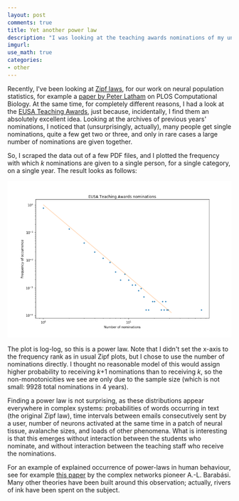 ```yaml
---
layout: post
comments: true
title: Yet another power law
description: "I was looking at the teaching awards nominations of my university's teaching staff. I found a Zipf-like power law (for a change)."
imgurl:
use_math: true
categories:
- other
---
```


Recently, I've been looking at [Zipf laws](http://en.wikipedia.org/wiki/Zipf_law), for our work on neural population statistics, for example a [paper by Peter Latham](http://journals.plos.org/ploscompbiol/article?id=10.1371/journal.pcbi.1005110) on PLOS Computational Biology. At the same time, for completely different
reasons, I had a look at the [EUSA Teaching Awards](https://www.eusa.ed.ac.uk/representation/campaigns/teachingawards/), just because, incidentally, I find them
an absolutely excellent idea. Looking at the archives of previous years' nominations, I noticed that (unsurprisingly, actually), many people get single nominations,
quite a few get two or three, and only in rare cases a large number of nominations are given together.

So, I scraped the data out of a few PDF files, and I plotted the frequency with which *k* nominations are given to a single person, for a single category, on a
single year. The result looks as follows:

![png](/files/TAzipf.png)

The plot is log-log, so this is a power law. Note that I didn't set the x-axis to the frequency rank as in usual Zipf plots, but I chose to use the number of
nominations directly. I thought no reasonable model of this would assign higher probability to receiving *k*+1 nominations than to receiving *k*, so the non-monotonicities
we see are only due to the sample size (which is not small: 9928 total nominations in 4 years).

Finding a power law is not surprising, as these distributions appear everywhere in complex systems: probabilities of words occurring in text (the original Zipf law),
time intervals between emails consecutively sent by a user, number of neurons activated at the same time in a patch of neural tissue, avalanche sizes, and loads of other
phenomena. What is interesting is that this emerges without interaction between the students who nominate, and without interaction between the teaching staff who receive
the nominations.

For an example of explained occurrence of power-laws in human behaviour, see for example [this paper](http://www.nature.com/nature/journal/v435/n7039/full/nature03459.html)
by the complex networks pioneer A.-L. Barabási. Many other theories have been built around this observation; actually, rivers of ink have been spent on the subject.
